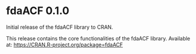 # fdaACF 0.1.0

Initial release of the fdaACF library to CRAN.

This release contains the core functionalities of the fdaACF library.
Available at: https://CRAN.R-project.org/package=fdaACF
